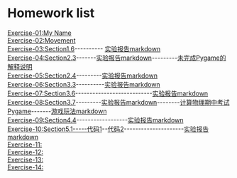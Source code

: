 Homework list
============================
[Exercise-01:My Name](https://github.com/Wangsenlol/compuational_physics_N2015301020139/blob/master/%E5%A7%93%E5%90%8D.py)<br/>
[Exercise-02:Movement](http://note.youdao.com/noteshare?id=1fa57afc028a1f6cd6080cc7b10a6b73)<br/>
[Exercise-03:Section1.6](https://github.com/Wangsenlol/compuational_physics_N2015301020139/tree/master/Chapter1)----------
[实验报告markdown](https://www.zybuluo.com/Andy-Wang/note/901661)<br/>
[Exercise-04:Section2.3](https://github.com/Wangsenlol/compuational_physics_N2015301020139/blob/master/Chapter2/%E4%BD%9C%E4%B8%9A2.12.py)-------[实验报告markdown](https://www.zybuluo.com/Andy-Wang/note/913288)---------[未完成Pygame的解释说明](https://www.zybuluo.com/Andy-Wang/note/914409)<br/>
[Exercise-05:Section2.4](https://github.com/Wangsenlol/compuational_physics_N2015301020139/blob/master/Chapter2/%E4%BD%9C%E4%B8%9A2.21.py)---------[实验报告markdown](https://www.zybuluo.com/Andy-Wang/note/921767)<br/>
[Exercise-06:Section3.3](https://raw.githubusercontent.com/Wangsenlol/compuational_physics_N2015301020139/master/Chapter3/3.13.py)----------[实验报告markdown](https://www.zybuluo.com/Andy-Wang/note/930353)<br/>
[Exercise-07:Section3.6](https://raw.githubusercontent.com/Wangsenlol/compuational_physics_N2015301020139/master/Chapter3/%E4%BD%9C%E4%B8%9A3.25.py)---------------------------[实验报告markdown](https://www.zybuluo.com/Andy-Wang/note/938666)<br/>
[Exercise-08:Section3.7](https://raw.githubusercontent.com/Wangsenlol/compuational_physics_N2015301020139/master/Chapter3/%E4%BD%9C%E4%B8%9A3.31.py)---------[实验报告markdown](https://www.zybuluo.com/Andy-Wang/note/947128)--------[计算物理期中考试Pygame](https://github.com/Wangsenlol/compuational_physics_N2015301020139/tree/master/Pygame)-------[游戏玩法markdown](https://www.zybuluo.com/Andy-Wang/note/947808)<br/>
[Exercise-09:Section4.4](https://raw.githubusercontent.com/Wangsenlol/compuational_physics_N2015301020139/master/Chapter4/%E4%BD%9C%E4%B8%9A4.12.py)------------------[实验报告markdown](https://www.zybuluo.com/Andy-Wang/note/971329)<br/>
[Exercise-10:Section5.1-----代码1](https://raw.githubusercontent.com/Wangsenlol/compuational_physics_N2015301020139/master/Chapter5/%E4%BD%9C%E4%B8%9A5.3.py)--[代码2](https://raw.githubusercontent.com/Wangsenlol/compuational_physics_N2015301020139/master/Chapter5/%E4%BD%9C%E4%B8%9A5.3_1.py)---------------------[实验报告markdown](https://www.zybuluo.com/Andy-Wang/note/979608)<br/>
[Exercise-11:]()<br/>
[Exercise-12:]()<br/>
[Exercise-13:]()<br/>
[Exercise-14:]()<br/>
